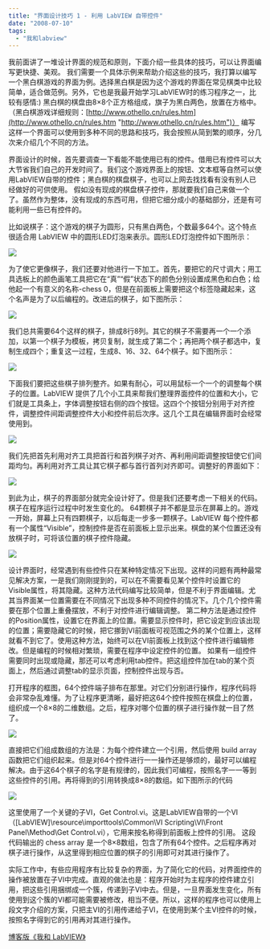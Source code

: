 ```yaml
---
title: "界面设计技巧 1 - 利用 LabVIEW 自带控件"
date: "2008-07-10"
tags: 
  - "我和labview"
---
```


我前面讲了一堆设计界面的规范和原则，下面介绍一些具体的技巧，可以让界面编写更快捷、美观。 我们需要一个具体示例来帮助介绍这些的技巧，我打算以编写一个黑白棋游戏的界面为例。选择黑白棋是因为这个游戏的界面在常见棋类中比较简单，适合做范例。另外，它也是我最开始学习LabVIEW时的练习程序之一，比较有感情:) 黑白棋的棋盘由8×8个正方格组成，旗子为黑白两色，放置在方格中。（黑白棋游戏详细规则：[http://www.othello.cn/rules.htm](http://www.othello.cn/rules.htm "http://www.othello.cn/rules.htm")） 编写这样一个界面可以使用到多种不同的思路和技巧，我会按照从简到繁的顺序，分几次来介绍几个不同的方法。

界面设计的时候，首先要调查一下看能不能使用已有的控件。借用已有控件可以大大节省我们自己的开发时间了。我们这个游戏界面上的按钮、文本框等自然可以使用LabVIEW自带的控件；黑白棋的棋盘棋子，也可以上网去找找看有没有别人已经做好的可供使用。 假如没有现成的棋盘棋子控件，那就要我们自己来做一个了。虽然作为整体，没有现成的东西可用，但把它细分成小的基础部分，还是有可能利用一些已有控件的。

比如说棋子：这个游戏的棋子为圆形，只有黑白两色，个数最多64个。这个特点很适合用 LabVIEW 中的圆形LED灯泡来表示。圆形LED灯泡控件如下图所示：

![](http://byfiles.storage.msn.com/y1pf0N2Ae_2XvXnKi1LfjMF6m7z2jGPNcMwL3IANGf_RGekJHynFhM4W_vb0H7SLMOc?PARTNER=WRITER)

为了使它更像棋子，我们还要对他进行一下加工。首先，要把它的尺寸调大；用工具选板上的颜色画笔工具把它在“真”“假”状态下的颜色分别设置成黑色和白色；给他起一个有意义的名称-chess 0，但是在前面板上需要把这个标签隐藏起来，这个名声是为了以后编程的。改进后的棋子，如下图所示：

![](http://byfiles.storage.msn.com/y1pK16paY_woaBd47QUr7xacJp9BXITe4v9t_ecHrNkJeYEfrLTIbDjGO73dTfnR-Jt?PARTNER=WRITER)

我们总共需要64个这样的棋子，排成8行8列。其它的棋子不需要再一个一个添加，以第一个棋子为模板，拷贝复制，就生成了第二个；再把两个棋子都选中，复制生成四个；重复这一过程，生成8、16、32、64个棋子。如下图所示：

![](http://byfiles.storage.msn.com/y1pLG6EM3DfP32UlNYSh1Zq-nD6s5Fx4frOSTg4bYJ0KewYJ9_ico9sxP1i8O4WNciY?PARTNER=WRITER)

下面我们要把这些棋子排列整齐。如果有耐心，可以用鼠标一个一个的调整每个棋子的位置。LabVIEW 提供了几个小工具来帮我们整理界面控件的位置和大小，它们就是工具条上，字体调整按钮右侧的四个按钮。这四个个按钮分别用于对齐控件，调整控件间距调整控件大小和控件前后次序。这几个工具在编辑界面时会经常使用到。

![](http://q0by9q.bay.livefilestore.com/y1pXDyGcTskK4FJb_Cs6rRYUxzHQXesd20DoCdZ12HJkNGbiGro-DOzLzIHC3G8j6BVCE7TGfc8luk?PARTNER=WRITER)

我们先把首先利用对齐工具把首行和首列棋子对齐、再利用间距调整按钮使它们间距均匀。再利用对齐工具让其它棋子都与首行首列对齐即可。调整好的界面如下：

![](http://byfiles.storage.msn.com/y1pcYBX4p3uN1qjDP8dhxvNysIs01ICCPrSC6cPKs_-o7dQvVVuXd2cEltytGyIldo0?PARTNER=WRITER)

到此为止，棋子的界面部分就完全设计好了。但是我们还要考虑一下相关的代码。棋子在程序运行过程中时发生变化的。 64颗棋子并不都是显示在屏幕上的。游戏一开始，屏幕上只有四颗棋子，以后每走一步多一颗棋子。LabVIEW 每个控件都有一个属性“Visible”，控制控件是否在前面板上显示出来。棋盘的某个位置还没有放棋子时，可将该位置的棋子控件隐藏。

![](http://byfiles.storage.msn.com/y1pDAJjxHx_G1-vwPAiGFBmcFIgwciehu46iEtD6eqhtl51sQRkuov2Pt5XCr_3dcgt?PARTNER=WRITER)

设计界面时，经常遇到有些控件只在某种特定情况下出现。这样的问题有两种最常见解决方案，一是我们刚刚提到的，可以在不需要看见某个控件时设置它的Visible属性，将其隐藏。这种方法代码编写比较简单，但是不利于界面编辑。尤其当界面某一位置需要在不同情况下出现多种不同控件的情况下。几个几个控件需要在那个位置上重叠摆放，不利于对控件进行编辑调整。 第二种方法是通过控件的Position属性，设置它在界面上的位置。需要显示控件时，把它设定到应该出现的位置；需要隐藏它的时候，把它挪到VI前面板可视范围之外的某个位置上，这样就看不到它了。使用这种方法，始终可以在VI前面板上找到这个控件进行编辑修改。但是编程的时候相对繁琐，需要在程序中设定控件的位置。 如果有一组控件需要同时出现或隐藏，那还可以考虑利用tab控件。把这组控件加在tab的某个页面上，然后通过调整tab的显示页面，控制控件出现与否。

打开程序的框图，64个控件端子排布在那里。对它们分别进行操作，程序代码将会非常杂乱难懂。为了让程序更清晰，最好把这64个控件按照在棋盘上的位置，组织成一个8×8的二维数组。之后，程序对哪个位置的棋子进行操作就一目了然了。

![](http://byfiles.storage.msn.com/y1p6k7TttRZ27QKeBkoxMaLVUGZmVxaUc68uf6vvey7vQcaHv9KvLYexN35Sar4AWZc?PARTNER=WRITER)

直接把它们组成数组的方法是：为每个控件建立一个引用，然后使用 build array 函数把它们组织起来。但是对64个控件进行一一操作还是够烦的，最好可以编程解决。由于这64个棋子的名字是有规律的，因此我们可编程，按照名字一一等到这些控件的引用。再将得到的引用转换成8×8的数组。如下图所示的代码

![](http://byfiles.storage.msn.com/y1pjDh-NqBIG2WfFI9NRCDSZ6xUKkOgIT_wvRTjB-fn-HuPggsDgGG0vdxgbGK_Bm0n?PARTNER=WRITER)

这里使用了一个关键的子VI，Get Control.vi。这是LabVIEW自带的一个VI（\[LabVIEW\]\\resource\\importtools\\Common\\VI Scripting\\VI\\Front Panel\\Method\\Get Control.vi），它用来按名称得到前面板上控件的引用。 这段代码输出的 chess array 是一个8×8数组，包含了所有64个控件。之后程序再对棋子进行操作，从这里得到相应位置的棋子的引用即可对其进行操作了。

实际工作中，有些应用程序有比较复杂的界面，为了简化它的代码，对界面控件的操作被放置在子VI中完成。直观的做法也是：程序开始时为主程序的控件建立引用，把这些引用捆绑成一个簇，传递到子VI中去。但是，一旦界面发生变化，所有使用到这个簇的VI都可能需要被修改，相当不便。所以，这样的程序也可以使用上段文字介绍的方案，只把主VI的引用传递给子VI，在使用到某个主VI控件的时候，按照名字得到它的引用再对其进行操作。

[博客版《我和 LabVIEW》](http://ruanqizhen.wordpress.com/2005/11/07/%e6%88%91%e5%92%8c-labview/)

